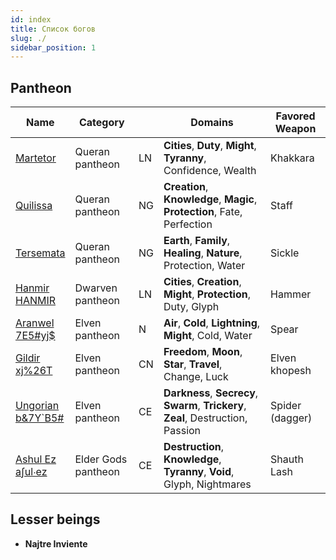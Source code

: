 ```yaml
---
id: index
title: Список богов
slug: ./
sidebar_position: 1
---
```


## Pantheon

| Name                                                                            | Category            |     | Domains                                                                            | Favored Weapon  |
| ------------------------------------------------------------------------------- | ------------------- | --- | ---------------------------------------------------------------------------------- | --------------- |
| [Martetor](queran/#martetor)                                                    | Queran pantheon     | LN  | **Cities**, **Duty**, **Might**, **Tyranny**, Confidence, Wealth                   | Khakkara        |
| [Quilissa](queran/#quilissa)                                                    | Queran pantheon     | NG  | **Creation**, **Knowledge**, **Magic**, **Protection**, Fate, Perfection           | Staff           |
| [Tersemata](queran/#tersemata)                                                  | Queran pantheon     | NG  | **Earth**, **Family**, **Healing**, **Nature**, Protection, Water                  | Sickle          |
| [Hanmir <br/><span class="cirth-dwarf-font">HANMIR</span>](dwarven/#hanmir)     | Dwarven pantheon    | LN  | **Cities**, **Creation**, **Might**, **Protection**, Duty, Glyph                   | Hammer          |
| [Aranwel <br/><span class="tengwar-elf-font">7E5#yj$</span>](elven/#aranwel)    | Elven pantheon      | N   | **Air**, **Cold**, **Lightning**, **Might**, Cold, Water                           | Spear           |
| [Gildir <br/><span class="tengwar-elf-font">xj%26T</span>](elven/#gildir)       | Elven pantheon      | CN  | **Freedom**, **Moon**, **Star**, **Travel**, Change, Luck                          | Elven khopesh   |
| [Ungorian <br/><span class="tengwar-elf-font">b&7Y`B5#</span>](elven/#ungorian) | Elven pantheon      | CE  | **Darkness**, **Secrecy**, **Swarm**, **Trickery**, **Zeal**, Destruction, Passion | Spider (dagger) |
| [Ashul Ez <br/><span class="runic-old-font">aʃul∙ez</span>](elder/#ashul-ez)  | Elder Gods pantheon | CE  | **Destruction**, **Knowledge**, **Tyranny**, **Void**, Glyph, Nightmares           | Shauth Lash     |

## Lesser beings

- **Najtre Inviente**
